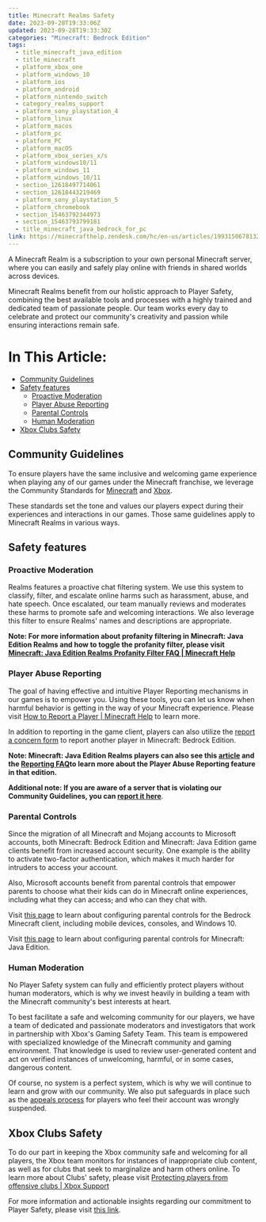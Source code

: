 ```yaml
---
title: Minecraft Realms Safety
date: 2023-09-28T19:33:06Z
updated: 2023-09-28T19:33:30Z
categories: "Minecraft: Bedrock Edition"
tags:
  - title_minecraft_java_edition
  - title_minecraft
  - platform_xbox_one
  - platform_windows_10
  - platform_ios
  - platform_android
  - platform_nintendo_switch
  - category_realms_support
  - platform_sony_playstation_4
  - platform_linux
  - platform_macos
  - platform_pc
  - platform_PC
  - platform_macOS
  - platform_xbox_series_x/s
  - platform_windows10/11
  - platform_windows_11
  - platform_windows_10/11
  - section_12618497714061
  - section_12618443219469
  - platform_sony_playstation_5
  - platform_chromebook
  - section_15463792344973
  - section_15463793799181
  - title_minecraft_java_bedrock_for_pc
link: https://minecrafthelp.zendesk.com/hc/en-us/articles/19931506781325-Minecraft-Realms-Safety
---
```


A Minecraft Realm is a subscription to your own personal Minecraft server, where you can easily and safely play online with friends in shared worlds across devices.

Minecraft Realms benefit from our holistic approach to Player Safety, combining the best available tools and processes with a highly trained and dedicated team of passionate people. Our team works every day to celebrate and protect our community's creativity and passion while ensuring interactions remain safe.

# In This Article:

-   [Community Guidelines](https://minecrafthelp.zendesk.com/hc/en-us/articles/19931506781325-Minecraft-Realms-Safety#h_01HBEM21DBQ9XK427B7P1A8EWA)
-   [Safety features](https://minecrafthelp.zendesk.com/hc/en-us/articles/19931506781325-Minecraft-Realms-Safety#h_01HBEM25WP8E9ANC167ZC5MMED)
    -   [Proactive Moderation](https://minecrafthelp.zendesk.com/hc/en-us/articles/19931506781325-Minecraft-Realms-Safety#h_01HBEM2AMZ2193CQ7VKBJBQ9JP)
    -   [Player Abuse Reporting](https://minecrafthelp.zendesk.com/hc/en-us/articles/19931506781325-Minecraft-Realms-Safety#h_01HBEM2FW9S55B9YQ2NPARDRXA)
    -   [Parental Controls](https://minecrafthelp.zendesk.com/hc/en-us/articles/19931506781325-Minecraft-Realms-Safety#h_01HBEM2MJSRDZD4J6JK691XAG9)
    -   [Human Moderation](https://minecrafthelp.zendesk.com/hc/en-us/articles/19931506781325-Minecraft-Realms-Safety#h_01HBEM2SKGB03RJNYD5DTB0NHQ)
-   [Xbox Clubs Safety](https://minecrafthelp.zendesk.com/hc/en-us/articles/19931506781325-Minecraft-Realms-Safety#h_01HBEM2Z2EGJVF8XZE0FQ6KKGB)

## Community Guidelines

To ensure players have the same inclusive and welcoming game experience when playing any of our games under the Minecraft franchise, we leverage the Community Standards for [Minecraft](https://www.minecraft.net/en-us/community-standards) and [Xbox](https://www.xbox.com/en-CA/legal/community-standards).

These standards set the tone and values our players expect during their experiences and interactions in our games. Those same guidelines apply to Minecraft Realms in various ways.

## Safety features

### Proactive Moderation

Realms features a proactive chat filtering system. We use this system to classify, filter, and escalate online harms such as harassment, abuse, and hate speech. Once escalated, our team manually reviews and moderates these harms to promote safe and welcoming interactions. We also leverage this filter to ensure Realms' names and descriptions are appropriate.

**Note: For more information about profanity filtering in Minecraft: Java Edition Realms and how to toggle the profanity filter, please visit [Minecraft: Java Edition Realms Profanity Filter FAQ \| Minecraft Help](https://help.minecraft.net/hc/en-us/articles/6160517019149)**

### Player Abuse Reporting

The goal of having effective and intuitive Player Reporting mechanisms in our games is to empower you. Using these tools, you can let us know when harmful behavior is getting in the way of your Minecraft experience. Please visit [How to Report a Player \| Minecraft Help](https://help.minecraft.net/hc/en-us/articles/13019118732429) to learn more.

In addition to reporting in the game client, players can also utilize the [report a concern form](https://help.minecraft.net/hc/en-us/requests/new?ticket_form_id=4416074743565) to report another player in Minecraft: Bedrock Edition.

**Note: Minecraft: Java Edition Realms players can also see this [article](https://www.minecraft.net/en-us/article/addressing-player-chat-reporting-tool) and the [Reporting FAQ](https://help.minecraft.net/hc/en-us/articles/7317376541197)to learn more about the Player Abuse Reporting feature in that edition.**

**Additional note: If you are aware of a server that is violating our Community Guidelines, you can [report it here](https://help.minecraft.net/hc/en-us/requests/new?ticket_form_id=11289976570893)**.

### Parental Controls

Since the migration of all Minecraft and Mojang accounts to Microsoft accounts, both Minecraft: Bedrock Edition and Minecraft: Java Edition game clients benefit from increased account security. One example is the ability to activate two-factor authentication, which makes it much harder for intruders to access your account.

Also, Microsoft accounts benefit from parental controls that empower parents to choose what their kids can do in Minecraft online experiences, including what they can access~~,~~ and who can they chat with.

Visit [this page](https://help.minecraft.net/hc/en-us/articles/4409983667085-Minecraft-Parental-Control-Features-FAQ) to learn about configuring parental controls for the Bedrock Minecraft client, including mobile devices, consoles, and Windows 10.

Visit [this page](https://help.minecraft.net/hc/en-us/articles/4409976432013-Minecraft-Java-Edition-Parental-Control-Features-FAQ) to learn about configuring parental controls for Minecraft: Java Edition.

### Human Moderation

No Player Safety system can fully and efficiently protect players without human moderators, which is why we invest heavily in building a team with the Minecraft community's best interests at heart.

To best facilitate a safe and welcoming community for our players, we have a team of dedicated and passionate moderators and investigators that work in partnership with Xbox's Gaming Safety Team. This team is empowered with specialized knowledge of the Minecraft community and gaming environment. That knowledge is used to review user-generated content and act on verified instances of unwelcoming, harmful, or in some cases, dangerous content.

Of course, no system is a perfect system, which is why we will continue to learn and grow with our community. We also put safeguards in place such as the [appeals process](https://help.minecraft.net/hc/en-us/requests/new?ticket_form_id=360003469452) for players who feel their account was wrongly suspended.

## Xbox Clubs Safety

To do our part in keeping the Xbox community safe and welcoming for all players, the Xbox team monitors for instances of inappropriate club content, as well as for clubs that seek to marginalize and harm others online. To learn more about Clubs' safety, please visit [Protecting players from offensive clubs \| Xbox Support](https://support.xbox.com/en-US/help/family-online-safety/enforcement/protecting-players-from-offensive-clubs)

For more information and actionable insights regarding our commitment to Player Safety, please visit [this link](https://help.minecraft.net/hc/en-us/articles/8047895358605#h_01G95X6QQHPDQ3SAVEMN8JK6HM).
